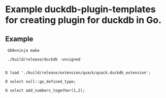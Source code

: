 # Example duckdb-plugin-templates for creating plugin for duckdb in Go.

## Example
```
 GEN=ninja make
 
 ./build/release/duckdb -unsigned 
 
```

```
D load './build/release/extension/quack/quack.duckdb_extension';

D select null::go_defined_type;

D select add_numbers_together(1,2);

```
